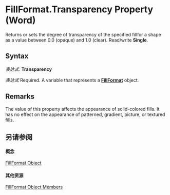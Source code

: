 
# FillFormat.Transparency Property (Word)

Returns or sets the degree of transparency of the specified fillfor a shape as a value between 0.0 (opaque) and 1.0 (clear). Read/write  **Single**.


## Syntax

 _表达式_. **Transparency**

 _表达式_ Required. A variable that represents a **[FillFormat](39205d07-9e37-1be1-ec4a-93ba8bac2f26.md)** object.


## Remarks

The value of this property affects the appearance of solid-colored fills. It has no effect on the appearance of patterned, gradient, picture, or textured fills.


## 另请参阅


#### 概念


[FillFormat Object](39205d07-9e37-1be1-ec4a-93ba8bac2f26.md)
#### 其他资源


[FillFormat Object Members](http://msdn.microsoft.com/library/09251952-b63e-4886-d2fa-938e27dba15a%28Office.15%29.aspx)